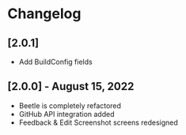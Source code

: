 # Changelog

## [2.0.1]

- Add BuildConfig fields

## [2.0.0] - August 15, 2022

- Beetle is completely refactored
- GitHub API integration added
- Feedback & Edit Screenshot screens redesigned
